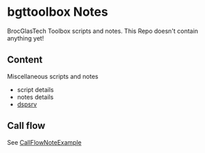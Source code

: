 bgttoolbox Notes
================

BrocGlasTech Toolbox scripts and notes.
This Repo doesn't contain anything yet!

## Content

Miscellaneous scripts and notes

* script details
* notes details
* [dspsrv](http://www.dspsrv.com/~jamesc/)

## Call flow

See [CallFlowNoteExample](CallFlowNoteExample.md)